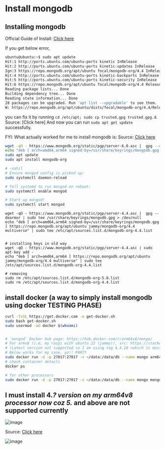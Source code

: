 # Install mongodb

## Installing mongodb

Official Guide of Install: [Click here](https://www.mongodb.com/developer/products/mongodb/mongodb-on-raspberry-pi/)

If you get below error,

```bash
ubuntu@ubuntu:~$ sudo apt update
Hit:1 http://ports.ubuntu.com/ubuntu-ports kinetic InRelease
Hit:2 http://ports.ubuntu.com/ubuntu-ports kinetic-updates InRelease
Ign:3 https://repo.mongodb.org/apt/ubuntu focal/mongodb-org/4.4 InRelease
Hit:4 http://ports.ubuntu.com/ubuntu-ports kinetic-backports InRelease
Hit:5 http://ports.ubuntu.com/ubuntu-ports kinetic-security InRelease
Hit:6 https://repo.mongodb.org/apt/ubuntu focal/mongodb-org/4.4 Release
Reading package lists... Done
Building dependency tree... Done
Reading state information... Done
28 packages can be upgraded. Run 'apt list --upgradable' to see them.
W: https://repo.mongodb.org/apt/ubuntu/dists/focal/mongodb-org/4.4/Release.gpg: Key is stored in legacy trusted.gpg keyring (/etc/apt/trusted.gpg), see the DEPRECATION section in apt-key(8) for details.
```

you can fix it by running `cd /etc/apt; sudo cp trusted.gpg trusted.gpg.d`. Source: [Click here] And now you can run `sudo apt get update` successfully.


FYI: What actually worked for me to install mongodb is: Source: [Click here](https://www.mongodb.com/community/forums/t/installing-mongodb-over-ubuntu-22-04/159931)

```bash
wget -qO - https://www.mongodb.org/static/pgp/server-6.0.asc |  gpg --dearmor | sudo tee /usr/share/keyrings/mongodb.gpg > /dev/null
echo "deb [ arch=amd64,arm64 signed-by=/usr/share/keyrings/mongodb.gpg ] https://repo.mongodb.org/apt/ubuntu jammy/mongodb-org/6.0 multiverse" | sudo tee /etc/apt/sources.list.d/mongodb-org-6.0.list
sudo apt update
sudo apt install mongodb-org

# ~sahil
# Ensure mongod config is picked up:
sudo systemctl daemon-reload

# Tell systemd to run mongod on reboot:
sudo systemctl enable mongod

# Start up mongod!
sudo systemctl start mongod
```

```
wget -qO - https://www.mongodb.org/static/pgp/server-4.4.asc |  gpg --dearmor | sudo tee /usr/share/keyrings/mongodb.gpg > /dev/null
echo "deb [ arch=amd64,arm64 signed-by=/usr/share/keyrings/mongodb.gpg ] https://repo.mongodb.org/apt/ubuntu jammy/mongodb-org/4.4 multiverse" | sudo tee /etc/apt/sources.list.d/mongodb-org-4.4.list


# installing keys in old way
wget -qO - https://www.mongodb.org/static/pgp/server-4.4.asc | sudo apt-key add -
echo "deb [ arch=amd64,arm64 ] https://repo.mongodb.org/apt/ubuntu jammy/mongodb-org/4.4 multiverse" | sudo tee /etc/apt/sources.list.d/mongodb-org-4.4.list

# removing
sudo rm /etc/apt/sources.list.d/mongodb-org-5.0.list
sudo rm /etc/apt/sources.list.d/mongodb-org-4.4.list
```

## install docker (a way to simply install mongodb using docker TESTING PHASE)

```bash
curl -fsSL https://get.docker.com -o get-docker.sh
sudo bash get-docker.sh
sudo usermod -aG docker $(whoami)


# `mongod` Docker hub page: https://hub.docker.com/r/arm64v8/mongo/
# For armv8 (i.e, my raspi with ubuntu 22 (jammy)), src: https://stackoverflow.com/a/72688644/10012446
# (Latest version not supported so I am using tag 4.4.18 <which is most recent supported version for arm64v8 processors>)sudo docker run -d -p 27017:27017 -v ~/data:/data/db --name mongo arm64v8/mongo
# Below works for my case, yo!! PARTY
sudo docker run -d -p 27017:27017 -v ~/data:/data/db --name mongo arm64v8/mongo:4.4.18
# check container details
docker ps

# for other processors
sudo docker run -d -p 27017:27017 -v ~/data:/data/db --name mongo mongo:bionic
```

## I must install 4.*? version on my arm64v8 processor now coz 5.* and above are not supported currently

![image](https://user-images.githubusercontent.com/31458531/202874252-72f266a0-518f-4e26-9050-281a12f50854.png)

Source: [Click here](https://www.mongodb.com/docs/manual/release-notes/4.4)

![image](https://user-images.githubusercontent.com/31458531/202874380-59944495-c164-4d8d-921e-dad85f76454c.png)

